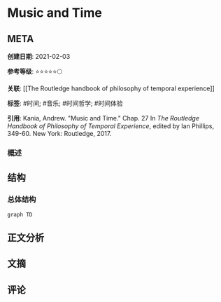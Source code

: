 # Music and Time

## META

**创建日期**: 2021-02-03

**参考等级**: ⭐⭐⭐⭐⭐🌕

**关联**: [[The Routledge handbook of philosophy of temporal experience]]

**标签**: #时间; #音乐; #时间哲学; #时间体验

**引用**: Kania, Andrew. "Music and Time." Chap. 27 In *The Routledge Handbook of Philosophy of Temporal Experience*, edited by Ian Phillips, 349-60. New York: Routledge, 2017.

### 概述


## 结构

### 总体结构

```mermaid
graph TD

```

## 正文分析

## 文摘

## 评论
